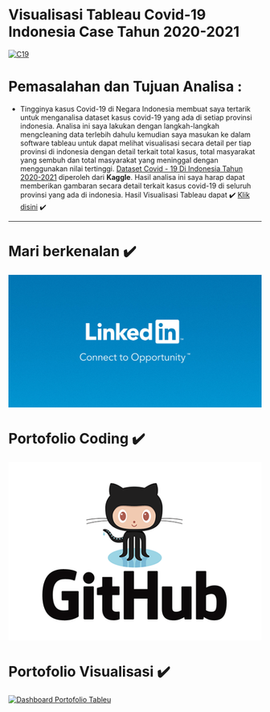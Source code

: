 # Visualisasi Tableau Covid-19 Indonesia Case Tahun 2020-2021

[![C19](https://cdn-2.tstatic.net/tribunnews/foto/bank/images/grafis-update-berita-corona-dulu.jpg)](https://cdn-2.tstatic.net/tribunnews/foto/bank/images/grafis-update-berita-corona-dulu.jpg)

# Pemasalahan dan Tujuan Analisa :
- Tingginya kasus Covid-19 di Negara Indonesia membuat saya tertarik untuk menganalisa dataset kasus covid-19 yang ada di setiap provinsi indonesia. Analisa ini saya lakukan dengan langkah-langkah mengcleaning data terlebih dahulu kemudian saya masukan ke dalam software tableau untuk dapat melihat visualisasi secara detail per tiap provinsi di indonesia dengan detail terkait total kasus, total masyarakat yang sembuh dan total masyarakat yang meninggal dengan menggunakan nilai tertinggi. [Dataset Covid - 19 Di Indonesia Tahun 2020-2021](https://www.kaggle.com/datasets/hendratno/covid19-indonesia) diperoleh dari **Kaggle**. Hasil analisa ini saya harap dapat memberikan gambaran secara detail terkait kasus covid-19 di seluruh provinsi yang ada di indonesia. Hasil Visualisasi Tableau dapat :heavy_check_mark: [Klik disini](https://public.tableau.com/views/KasusCovid-19Indonesia/DescC-19Indonesia?:language=en-US&:display_count=n&:origin=viz_share_link) :heavy_check_mark:


<hr>

# Mari berkenalan :heavy_check_mark:
[![Avenger](https://github.com/mhdalfarisy/CRUD-Program-Stock-Barang-Gudang/blob/main/image/Linkedin.jpg)](https://www.linkedin.com/in/m-alfarisy97/)


# Portofolio Coding :heavy_check_mark:
[![Github](https://github.com/mhdalfarisy/CRUD-Program-Stock-Barang-Gudang/blob/main/image/github-logo-tile.png)](https://github.com/mhdalfarisy)


# Portofolio Visualisasi :heavy_check_mark:
[![Dashboard Portofolio Tableu](https://github.com/mhdalfarisy/Capstone-Project-Modul-1---Program-Stock-Barang-Gudang-/blob/main/image/Tableau-Server-1.jpg)](https://public.tableau.com/app/profile/muhammad.al.farisy6147)
